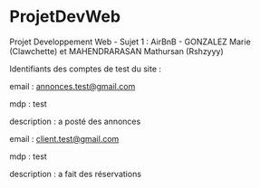 # ProjetDevWeb
Projet Developpement Web - Sujet 1 : AirBnB - GONZALEZ Marie (Clawchette) et MAHENDRARASAN Mathursan (Rshzyyy)

Identifiants des comptes de test du site :

email : annonces.test@gmail.com     

mdp : test      

description : a posté des annonces



email : client.test@gmail.com

mdp : test

description : a fait des réservations
